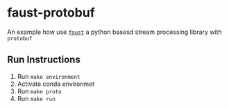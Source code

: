 # faust-protobuf

An example how use [`faust`](https://github.com/robinhood/faust) a python basesd stream processing library with `protobuf`

## Run Instructions
1. Run `make environment`
1. Activate conda environmet
1. Run `make proto`
1. Run `make run`

